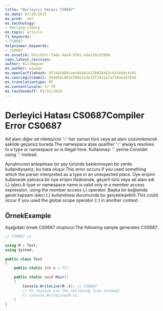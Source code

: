 ```yaml
---
title: "Derleyici Hatası CS0687"
ms.date: 07/20/2015
ms.prod: .net
ms.technology:
- devlang-csharp
ms.topic: article
f1_keywords:
- CS0687
helpviewer_keywords:
- CS0687
ms.assetid: b51c5e7c-f4de-4aa4-97b1-ebe220cd19b0
caps.latest.revision: 
author: BillWagner
ms.author: wiwagn
ms.openlocfilehash: 9f34a5d80ceecb6a01b12b928452c643e9dc4c91
ms.sourcegitcommit: 83dd5ec003e788ccb3e33f3412a7af39ae347646
ms.translationtype: MT
ms.contentlocale: tr-TR
ms.lasthandoff: 03/15/2018
---
```

# <a name="compiler-error-cs0687"></a><span data-ttu-id="e32c6-102">Derleyici Hatası CS0687</span><span class="sxs-lookup"><span data-stu-id="e32c6-102">Compiler Error CS0687</span></span>
<span data-ttu-id="e32c6-103">Ad alanı diğer ad niteleyicisi '::' her zaman türü veya ad alanı çözümlenecek şekilde geçersiz burada.</span><span class="sxs-lookup"><span data-stu-id="e32c6-103">The namespace alias qualifier '::' always resolves to a type or namespace so is illegal here.</span></span> <span data-ttu-id="e32c6-104">Kullanmayı '.' yerine.</span><span class="sxs-lookup"><span data-stu-id="e32c6-104">Consider using '.' instead.</span></span>  
  
 <span data-ttu-id="e32c6-105">Ayrıştırıcının anlaşılması bir şey türünde beklenmeyen bir yerde kullandıysanız, bu hata oluşur.</span><span class="sxs-lookup"><span data-stu-id="e32c6-105">This error occurs if you used something which the parser interpreted as a type in an unexpected place.</span></span> <span data-ttu-id="e32c6-106">Üye erişimi kullanarak yalnızca bir üye erişim ifadesinde, geçerli türü veya ad alanı adı (**.**) işleci.</span><span class="sxs-lookup"><span data-stu-id="e32c6-106">A type or namespace name is valid only in a member access expression, using the member access (**.**) operator.</span></span> <span data-ttu-id="e32c6-107">Başka bir bağlamda genel kapsam işleci (:) kullanılması durumunda bu gerçekleşebilir.</span><span class="sxs-lookup"><span data-stu-id="e32c6-107">This could occur if you used the global scope operator (::) in another context.</span></span>  
  
## <a name="example"></a><span data-ttu-id="e32c6-108">Örnek</span><span class="sxs-lookup"><span data-stu-id="e32c6-108">Example</span></span>  
 <span data-ttu-id="e32c6-109">Aşağıdaki örnek CS0687 oluşturur:</span><span class="sxs-lookup"><span data-stu-id="e32c6-109">The following sample generates CS0687:</span></span>  
  
```csharp  
// CS0687.cs  
  
using M = Test;  
using System;  
  
public class Test   
{  
    public static int x = 77;  
  
    public static void Main()   
    {  
        Console.WriteLine(M::x); // CS0687  
        // To resolve use the following line instead:  
        // Console.WriteLine(M.x);  
    }  
}  
```
